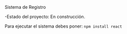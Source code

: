 <hi> Sistema de Registro</h1>

-Estado del proyecto: En construcción.

Para ejecutar el sistema debes poner:
```npm install react```
